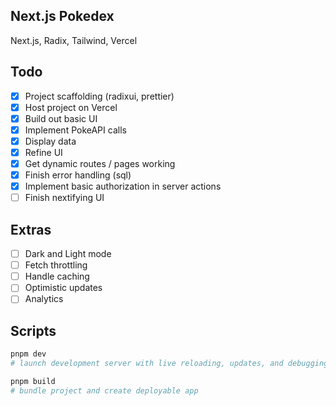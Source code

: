 ## Next.js Pokedex

Next.js, Radix, Tailwind, Vercel

## Todo

- [x] Project scaffolding (radixui, prettier)
- [x] Host project on Vercel
- [x] Build out basic UI
- [x] Implement PokeAPI calls
- [x] Display data
- [x] Refine UI
- [x] Get dynamic routes / pages working
- [x] Finish error handling (sql)
- [x] Implement basic authorization in server actions
- [ ] Finish nextifying UI

## Extras

- [ ] Dark and Light mode
- [ ] Fetch throttling
- [ ] Handle caching
- [ ] Optimistic updates
- [ ] Analytics

## Scripts

```bash
pnpm dev
# launch development server with live reloading, updates, and debugging.

pnpm build
# bundle project and create deployable app
```
